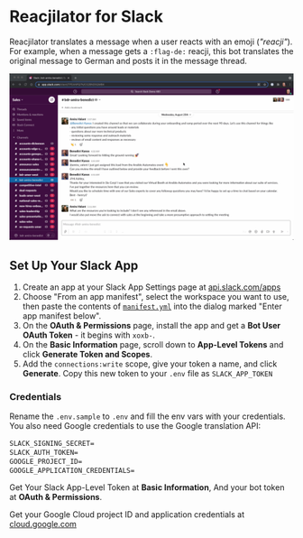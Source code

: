 # Reacjilator for Slack

Reacjilator translates a message when a user reacts with an emoji (*"reacji"*). For example, when a message gets a `:flag-de:` reacji, this bot translates the original message to German and posts it in the message thread.

![Reacjilator demo](tutorial_images/reacjilator-demo.gif)

## Set Up Your Slack App

1. Create an app at your Slack App Settings page at [api.slack.com/apps](https://api.slack.com/apps)
2. Choose "From an app manifest", select the workspace you want to use, then paste the contents of [`manifest.yml`](./manifest.yml) into the dialog marked "Enter app manifest below".
3. On the **OAuth & Permissions** page, install the app and get a **Bot User OAuth Token** - it begins with `xoxb-`.
4. On the **Basic Information** page, scroll down to **App-Level Tokens** and click **Generate Token and Scopes**.
5. Add the `connections:write` scope, give your token a name, and click **Generate**. Copy this new token to your `.env` file as `SLACK_APP_TOKEN`

### Credentials

Rename the `.env.sample` to `.env` and fill the env vars with your credentials. You also need Google credentials to use the Google translation API:

```
SLACK_SIGNING_SECRET=
SLACK_AUTH_TOKEN=
GOOGLE_PROJECT_ID=
GOOGLE_APPLICATION_CREDENTIALS=
```

Get Your Slack App-Level Token at **Basic Information**, And your bot token at **OAuth & Permissions**.

Get your Google Cloud project ID and application credentials at [cloud.google.com](https://cloud.google.com/translate/docs/getting-started)

